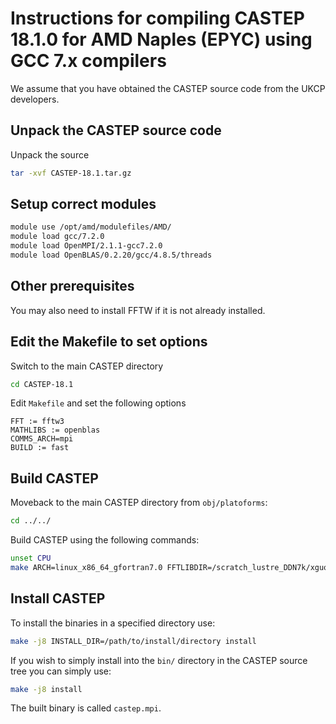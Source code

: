 Instructions for compiling CASTEP 18.1.0 for AMD Naples (EPYC) using GCC 7.x compilers
==========================================================================

We assume that you have obtained the CASTEP source code from the UKCP developers.

Unpack the CASTEP source code
-----------------------------

Unpack the source

```bash
tar -xvf CASTEP-18.1.tar.gz 
```

Setup correct modules
---------------------

```bash
module use /opt/amd/modulefiles/AMD/
module load gcc/7.2.0
module load OpenMPI/2.1.1-gcc7.2.0 
module load OpenBLAS/0.2.20/gcc/4.8.5/threads
```

Other prerequisites
-------------------

You may also need to install FFTW if it is not already installed.


Edit the Makefile to set options
--------------------------------

Switch to the main CASTEP directory

```bash
cd CASTEP-18.1
```

Edit `Makefile` and set the following options

```
FFT := fftw3
MATHLIBS := openblas
COMMS_ARCH=mpi
BUILD := fast
```

Build CASTEP
------------

Moveback to the main CASTEP directory from `obj/platoforms`:

```bash
cd ../../
```

Build CASTEP using the following commands:

```bash
unset CPU
make ARCH=linux_x86_64_gfortran7.0 FFTLIBDIR=/scratch_lustre_DDN7k/xguox/fftw/install-gnu7.2.0/lib MATHLIBDIR=/opt/amd/OpenBLAS/0.2.20/gcc/4.8.5/threads/lib
```

Install CASTEP
--------------

To install the binaries in a specified directory use:

```bash
make -j8 INSTALL_DIR=/path/to/install/directory install
```

If you wish to simply install into the `bin/` directory in the CASTEP source
tree you can simply use:

```bash
make -j8 install
```

The built binary is called `castep.mpi`.
